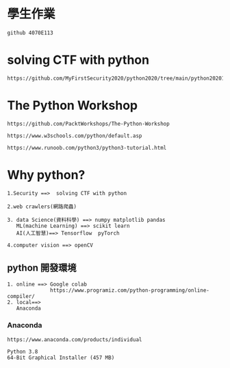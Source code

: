 # 學生作業
```
github 4070E113
```
# solving CTF with python 
```
https://github.com/MyFirstSecurity2020/python2020/tree/main/python202010
```
# The Python Workshop
```
https://github.com/PacktWorkshops/The-Python-Workshop
```
```
https://www.w3schools.com/python/default.asp

https://www.runoob.com/python3/python3-tutorial.html
```
# Why python?
```
1.Security ==>  solving CTF with python 

2.web crawlers(網路爬蟲)

3. data Science(資料科學) ==> numpy matplotlib pandas
   ML(machine Learning) ==> scikit learn
   AI(人工智慧)==> Tensorflow  pyTorch

4.computer vision ==> openCV
```
## python 開發環境
```
1. online ==> Google colab 
              https://www.programiz.com/python-programming/online-compiler/
2. local==>
   Anaconda
```
### Anaconda
```
https://www.anaconda.com/products/individual

Python 3.8
64-Bit Graphical Installer (457 MB)
```
